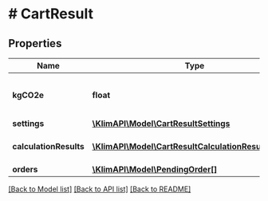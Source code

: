 # # CartResult

## Properties

Name | Type | Description | Notes
------------ | ------------- | ------------- | -------------
**kgCO2e** | **float** | The total amount of kg CO<sub>2</sub>e calculated. | [optional]
**settings** | [**\KlimAPI\Model\CartResultSettings**](CartResultSettings.md) |  | [optional]
**calculationResults** | [**\KlimAPI\Model\CartResultCalculationResultsInner[]**](CartResultCalculationResultsInner.md) | The calculation results | [optional]
**orders** | [**\KlimAPI\Model\PendingOrder[]**](PendingOrder.md) |  | [optional]

[[Back to Model list]](../../README.md#models) [[Back to API list]](../../README.md#endpoints) [[Back to README]](../../README.md)
